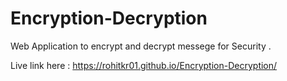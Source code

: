 # Encryption-Decryption
Web Application to encrypt and decrypt messege for Security .

Live link here : https://rohitkr01.github.io/Encryption-Decryption/
